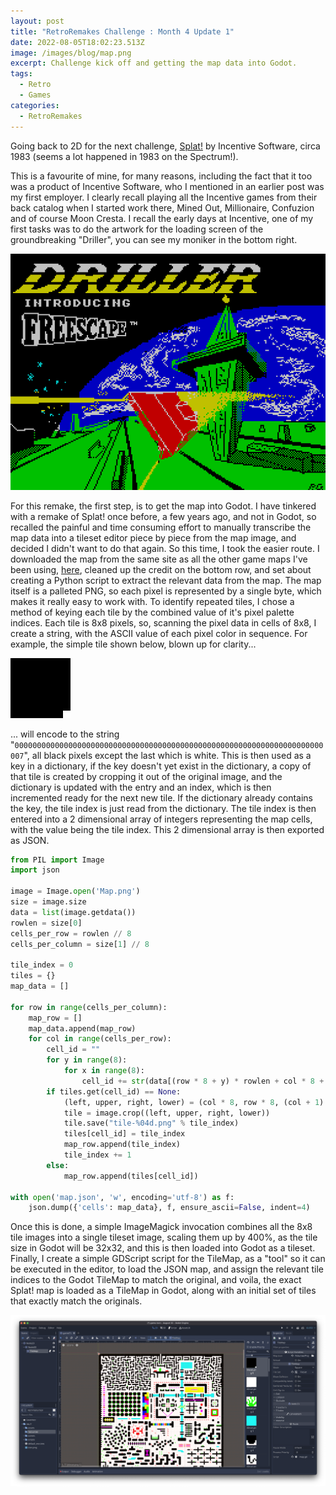 ```yaml
---
layout: post
title: "RetroRemakes Challenge : Month 4 Update 1"
date: 2022-08-05T18:02:23.513Z
image: /images/blog/map.png
excerpt: Challenge kick off and getting the map data into Godot.
tags:
  - Retro
  - Games
categories:
  - RetroRemakes
---
```

Going back to 2D for the next challenge, [Splat!](https://spectrumcomputing.co.uk/entry/4767/ZX-Spectrum/Splat) 
by Incentive Software, circa 1983 (seems a lot happened in 1983 on the Spectrum!).

This is a favourite of mine, for many reasons, including the fact that it too was a product of Incentive Software, who I mentioned in an earlier post was my first employer. I clearly recall playing all the Incentive games from their back catalog when I started work there, Mined Out, Millionaire, Confuzion and of course Moon Cresta. I recall the early days at Incentive, one of my first tasks was to do the artwork for the loading screen of the groundbreaking "Driller", you can see my moniker in the bottom right.

![Driller Loading Screen](/images/blog/driller.gif "Driller Loading Screen")

For this remake, the first step, is to get the map into Godot. I have tinkered with a remake of Splat! once before, a few years ago, and not in Godot, so recalled the painful and time consuming effort to manually transcribe the map data into a tileset editor piece by piece from the map image, and decided I didn't want to do that again. So this time, I took the easier route. I downloaded the map from the same site as all the other game maps I've been using, [here](https://maps.speccy.cz/map.php?id=Splat), cleaned up the credit on the bottom row, and set about creating a Python script to extract the relevant data from the map. The map itself is a palleted PNG, so each pixel is represented by a single byte, which makes it really easy to work with. To identify repeated tiles, I chose a method of keying each tile by the combined value of it's pixel palette indices. Each tile is 8x8 pixels, so, scanning the pixel data in cells of 8x8, I create a string, with the ASCII value of each pixel color in sequence. For example, the simple tile shown below, blown up for clarity...

![Simple Tile](/images/blog/big_tile_0.png "Simple Tile")

... will encode to the string "`000000000000000000000000000000000000000000000000000000000000000000000007`", all black pixels except the last which is white. This is then used as a key in a dictionary, if the key doesn't yet exist in the dictionary, a copy of that tile is created by cropping it out of the original image, and the dictionary is updated with the entry and an index, which is then incremented ready for the next new tile. If the dictionary already contains the key, the tile index is just read from the dictionary. The tile index is then entered into a 2 dimensional array of integers representing the map cells, with the value being the tile index. This 2 dimensional array is then exported as JSON.

```python
from PIL import Image
import json

image = Image.open('Map.png')
size = image.size
data = list(image.getdata())
rowlen = size[0]
cells_per_row = rowlen // 8
cells_per_column = size[1] // 8

tile_index = 0
tiles = {}
map_data = []

for row in range(cells_per_column):
    map_row = []
    map_data.append(map_row)
    for col in range(cells_per_row):
        cell_id = "" 
        for y in range(8):
            for x in range(8):
                cell_id += str(data[(row * 8 + y) * rowlen + col * 8 + x])
        if tiles.get(cell_id) == None:
            (left, upper, right, lower) = (col * 8, row * 8, (col + 1) * 8, (row + 1) *8)
            tile = image.crop((left, upper, right, lower))
            tile.save("tile-%04d.png" % tile_index)
            tiles[cell_id] = tile_index
            map_row.append(tile_index)
            tile_index += 1
        else:
            map_row.append(tiles[cell_id])

with open('map.json', 'w', encoding='utf-8') as f:
    json.dump({'cells': map_data}, f, ensure_ascii=False, indent=4)
```

Once this is done, a simple ImageMagick invocation combines all the 8x8 tile images into a single tileset image, scaling them up by 400%, as the tile size in Godot will be 32x32, and this is then loaded into Godot as a tileset. Finally, I create a simple GDScript script for the TileMap, as a "tool" so it can be executed in the editor, to load the JSON map, and assign the relevant tile indices to the Godot TileMap to match the original, and voila, the exact Splat! map is loaded as a TileMap in Godot, along with an initial set of tiles that exactly match the originals.

![Godot with map](/images/blog/map_loaded.png "The Splat! map loaded into Godot as a TileMap")
